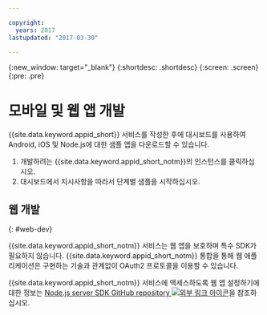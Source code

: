 ```yaml
---

copyright:
  years: 2017
lastupdated: "2017-03-30"

---
```


{:new_window: target="_blank"}
{:shortdesc: .shortdesc}
{:screen: .screen}
{:pre: .pre}

# 모바일 및 웹 앱 개발

{{site.data.keyword.appid_short}} 서비스를 작성한 후에 대시보드를 사용하여 Android, iOS 및 Node.js에 대한 샘플 앱을 다운로드할 수 있습니다.

1. 개발하려는 {{site.data.keyword.appid_short_notm}}의 인스턴스를 클릭하십시오.
2. 대시보드에서 지시사항을 따라서 단계별 샘플을 시작하십시오.



## 웹 개발
{: #web-dev}

{{site.data.keyword.appid_short_notm}} 서비스는 웹 앱을 보호하며 특수 SDK가 필요하지 않습니다. <!--- You can use different identity providers in addition to the protection that is provided by the service.---> {{site.data.keyword.appid_short_notm}} 통합을 통해 웹 애플리케이션은 구현하는 기술과 관계없이 OAuth2 프로토콜을 이용할 수 있습니다. 

{{site.data.keyword.appid_short_notm}} 서비스에 액세스하도록 웹 앱 설정하기에 대한 정보는 <a href="https://github.com/ibm-cloud-security/appid-serversdk-nodejs" target="_blank">Node.js server SDK GitHub repository <img src="../../icons/launch-glyph.svg" alt="외부 링크 아이콘"></a>을 참조하십시오.
